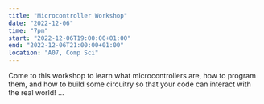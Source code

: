 ```yaml
---
title: "Microcontroller Workshop"
date: "2022-12-06"
time: "7pm"
start: "2022-12-06T19:00:00+01:00"
end: "2022-12-06T21:00:00+01:00"
location: "A07, Comp Sci"
---
```


Come to this workshop to learn what microcontrollers are, how to program them, and how to build some circuitry so that your code can interact with the real world!
...


